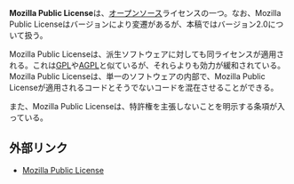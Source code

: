 <div>

**Mozilla Public License**は、[オープンソース](/%E3%82%AA%E3%83%BC%E3%83%97%E3%83%B3%E3%82%BD%E3%83%BC%E3%82%B9 "オープンソース")ライセンスの一つ。なお、Mozilla Public Licenseはバージョンにより変遷があるが、本稿ではバージョン2.0について扱う。

Mozilla Public Licenseは、派生ソフトウェアに対しても同ライセンスが適用される。これは[GPL](/GNU_General_Public_License "GNU General Public License")や[AGPL](/GNU_Affero_General_Public_License "GNU Affero General Public License")と似ているが、それらよりも効力が緩和されている。Mozilla Public Licenseは、単一のソフトウェアの内部で、Mozilla Public Licenseが適用されるコードとそうでないコードを混在させることができる。

また、Mozilla Public Licenseは、特許権を主張しないことを明示する条項が入っている。

## 外部リンク

-   <a href="https://www.mozilla.org/en-US/MPL/" rel="nofollow">Mozilla Public License</a>

</div>
